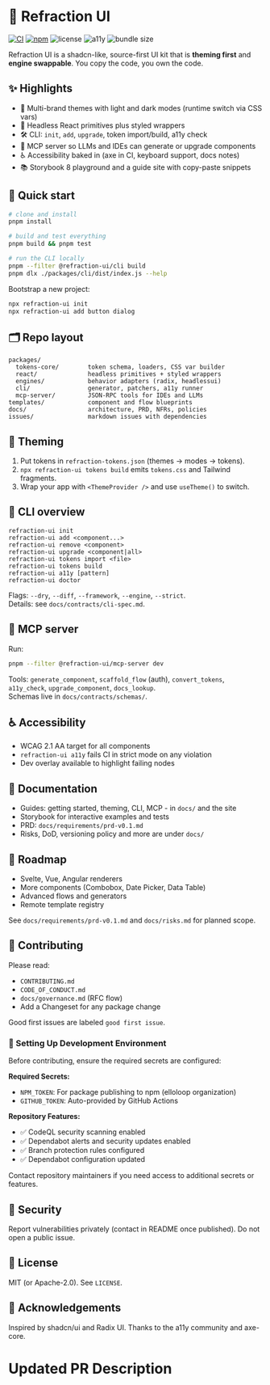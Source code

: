 # 🌈 Refraction UI

[![CI](https://img.shields.io/github/actions/workflow/status/YOUR_ORG/refraction-ui/ci.yml?label=CI)](#) [![npm](https://img.shields.io/npm/v/@refraction-ui/react.svg)](#) ![license](https://img.shields.io/badge/license-MIT-blue.svg) ![a11y](https://img.shields.io/badge/a11y-WCAG%202.1%20AA-5c6ac4.svg) ![bundle size](https://img.shields.io/badge/component%20%3C%206KB%20gz-ok-brightgreen.svg)

Refraction UI is a shadcn-like, source-first UI kit that is **theming first** and **engine swappable**. You copy the code, you own the code.

## ✨ Highlights

- 🎨 Multi-brand themes with light and dark modes (runtime switch via CSS vars)
- 🧩 Headless React primitives plus styled wrappers
- 🛠️ CLI: `init`, `add`, `upgrade`, token import/build, a11y check
- 🤖 MCP server so LLMs and IDEs can generate or upgrade components
- ♿ Accessibility baked in (axe in CI, keyboard support, docs notes)
- 📚 Storybook 8 playground and a guide site with copy-paste snippets

## 🚀 Quick start

```bash
# clone and install
pnpm install

# build and test everything
pnpm build && pnpm test

# run the CLI locally
pnpm --filter @refraction-ui/cli build
pnpm dlx ./packages/cli/dist/index.js --help
```

Bootstrap a new project:

```bash
npx refraction-ui init
npx refraction-ui add button dialog
```

## 🗂️ Repo layout

```
packages/
  tokens-core/        token schema, loaders, CSS var builder
  react/              headless primitives + styled wrappers
  engines/            behavior adapters (radix, headlessui)
  cli/                generator, patchers, a11y runner
  mcp-server/         JSON-RPC tools for IDEs and LLMs
templates/            component and flow blueprints
docs/                 architecture, PRD, NFRs, policies
issues/               markdown issues with dependencies
```

## 🎨 Theming

1. Put tokens in `refraction-tokens.json` (themes -> modes -> tokens).
2. `npx refraction-ui tokens build` emits `tokens.css` and Tailwind fragments.
3. Wrap your app with `<ThemeProvider />` and use `useTheme()` to switch.

## 🔧 CLI overview

```
refraction-ui init
refraction-ui add <component...>
refraction-ui remove <component>
refraction-ui upgrade <component|all>
refraction-ui tokens import <file>
refraction-ui tokens build
refraction-ui a11y [pattern]
refraction-ui doctor
```

Flags: `--dry`, `--diff`, `--framework`, `--engine`, `--strict`.  
Details: see `docs/contracts/cli-spec.md`.

## 🤖 MCP server

Run:

```bash
pnpm --filter @refraction-ui/mcp-server dev
```

Tools: `generate_component`, `scaffold_flow` (auth), `convert_tokens`, `a11y_check`, `upgrade_component`, `docs_lookup`.  
Schemas live in `docs/contracts/schemas/`.

## ♿ Accessibility

- WCAG 2.1 AA target for all components
- `refraction-ui a11y` fails CI in strict mode on any violation
- Dev overlay available to highlight failing nodes

## 📘 Documentation

- Guides: getting started, theming, CLI, MCP - in `docs/` and the site
- Storybook for interactive examples and tests
- PRD: `docs/requirements/prd-v0.1.md`
- Risks, DoD, versioning policy and more are under `docs/`

## 🧭 Roadmap

- Svelte, Vue, Angular renderers
- More components (Combobox, Date Picker, Data Table)
- Advanced flows and generators
- Remote template registry

See `docs/requirements/prd-v0.1.md` and `docs/risks.md` for planned scope.

## 🤝 Contributing

Please read:

- `CONTRIBUTING.md`
- `CODE_OF_CONDUCT.md`
- `docs/governance.md` (RFC flow)
- Add a Changeset for any package change

Good first issues are labeled `good first issue`.

### 🔐 Setting Up Development Environment

Before contributing, ensure the required secrets are configured:

**Required Secrets:**

- `NPM_TOKEN`: For package publishing to npm (elloloop organization)
- `GITHUB_TOKEN`: Auto-provided by GitHub Actions

**Repository Features:**

- ✅ CodeQL security scanning enabled
- ✅ Dependabot alerts and security updates enabled
- ✅ Branch protection rules configured
- ✅ Dependabot configuration updated

Contact repository maintainers if you need access to additional secrets or features.

## 🔐 Security

Report vulnerabilities privately (contact in README once published). Do not open a public issue.

## 📜 License

MIT (or Apache-2.0). See `LICENSE`.

## 🙏 Acknowledgements

Inspired by shadcn/ui and Radix UI. Thanks to the a11y community and axe-core.
# Updated PR Description
